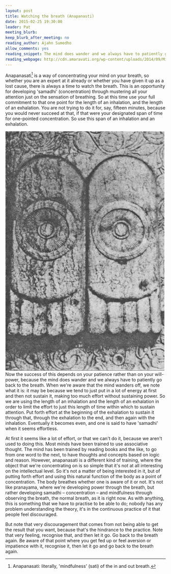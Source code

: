 ```yaml
---
layout: post
title: Watching the breath (Anapanasti)
date: 2015-02-25 19:30:00
leader: Pat
meeting_blurb:
keep_blurb_after_meeting: no
reading_author: Ajahn Sumedho
allow_comments: yes
reading_snippet: The mind does wander and we always have to patiently go back to the breath.
reading_webpage: http://cdn.amaravati.org/wp-content/uploads/2014/09/Mindfulness_-The-Path-to-the-Deathless-Ajahn-Sumedho.pdf
---
```

Anapanasati[^1] is a way of concentrating your mind on your breath, so whether you are an expert at it already or whether you have given it up as a lost cause, there is always a time to watch the breath. This is an opportunity for developing 'samadhi' (concentration) through mustering all your attention just on the sensation of breathing. So at this time use your full commitment to that one point for the length of an inhalation, and the length of an exhalation. You are not trying to do it for, say, fifteen minutes, because you would never succeed at that, if that were your designated span of time for one-pointed concentration. So use this span of an inhalation and an exhalation.

![The Buddha's feet](/assets/buddhasfeet.jpg)
Now the success of this depends on your patience rather than on your will-power, because the mind does wander and we always have to patiently go back to the breath. When we're aware that the mind wanders off, we note what it is: it may be because we tend to just put in a lot of energy at first and then not sustain it, making too much effort without sustaining power. So we are using the length of an inhalation and the length of an exhalation in order to limit the effort to just this length of time within which to sustain attention. Put forth effort at the beginning of the exhalation to sustain it through that, through the exhalation to the end, and then again with the inhalation. Eventually it becomes even, and one is said to have 'samadhi' when it seems effortless.

At first it seems like a lot of effort, or that we can't do it, because we aren't used to doing this. Most minds have been trained to use associative thought. The mind has been trained by reading books and the like, to go from one word to the next, to have thoughts and concepts based on logic and reason. However, anapanasati is a different kind of training, where the object that we're concentrating on is so simple that it's not at all interesting on the intellectual level. So it's not a matter of being interested in it, but of putting forth effort and using this natural function of the body as a point of concentration. The body breathes whether one is aware of it or not. It's not like pranayama, where we're developing power through the breath, but rather developing samadhi – concentration – and mindfulness through observing the breath, the normal breath, as it is right now. As with anything, this is something that we have to practise to be able to do; nobody has any problem understanding the theory, it's in the continuous practice of it that people feel discouraged.

But note that very discouragement that comes from not being able to get the result that you want, because that's the hindrance to the practice. Note that very feeling, recognise that, and then let it go. Go back to the breath again. Be aware of that point where you get fed up or feel aversion or impatience with it, recognise it, then let it go and go back to the breath again.

[^1]:Anapanasati: literally, 'mindfulness' (sati) of the in and out breath.

